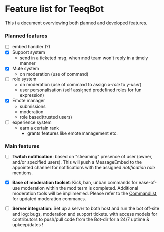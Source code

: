 # Feature list for TeeqBot

This i a document overviewing both planned and developed features.

### Planned features
- [ ] embed handler (?)
- [x] Support system
    - send in a ticketed msg, when mod team won't reply in a timely manner
- [x] Mute system
    - on moderation (use of command)
- [ ] role system
    - on moderation (use of command to assign *x-role* to *y-user*)
    - user personalisation (self assigned predefined roles for fun expression)
- [x] Emote manager
    - submissions
    - moderation
    - role based(trusted users)
- [ ] experience system
    - earn a certain rank
        - grants features like emote management etc.

### Main features
- [ ] __Twitch notification__: based on "streaming" presence of user (owner, and/or specified users).
This will push a MessageEmbed to the appointed channel for notifications with the assigned _notification role_ mentions.

- [x] __Base of moderation toolset__: Kick, ban, unban commands for ease-of-use moderation within the mod team is completed. Additional moderation tools will be implimented. Please refer to the [Commandlist](https://github.com/teequa/TeeqBot/blob/master/commandlist.md), for updated moderation commands.

- [ ] __Server integration__: Set up a server to both host and run the bot off-site and log: bugs, moderation and support tickets. with access models for contributors to push/pull code from the Bot-dir for a 24/7 uptime & upkeep/dates !
